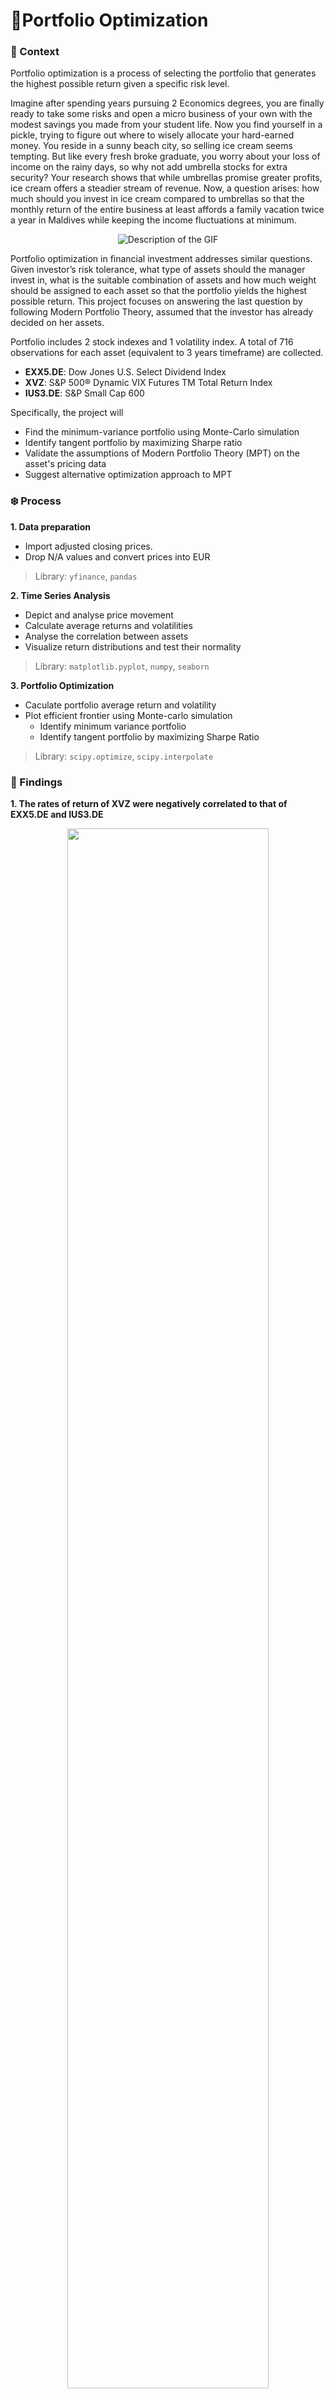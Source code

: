 # 🧬Portfolio Optimization

### 🍧 Context
Portfolio optimization is a process of selecting the portfolio that generates the highest possible return given a specific risk level.

Imagine after spending years pursuing 2 Economics degrees, you are finally ready to take some risks and open a micro business of your own with the modest savings you made from your student life. Now you find yourself in a pickle, trying to figure out where to wisely allocate your hard-earned money. You reside in a sunny beach city, so selling ice cream seems tempting. But like every fresh broke graduate, you worry about your loss of income on the rainy days, so why not add umbrella stocks for extra security? Your research shows that while umbrellas promise greater profits, ice cream offers a steadier stream of revenue. Now, a question arises: how much should you invest in ice cream compared to umbrellas so that the monthly return of the entire business at least affords a family vacation twice a year in Maldives while keeping the income fluctuations at minimum.

<p align="center">
  <img src="https://github.com/minhanhvu/portfolio-optimization/assets/87383756/0a46de22-8eb4-43d4-87c2-409155df6492" alt="Description of the GIF">
</p>

Portfolio optimization in financial investment addresses similar questions. Given investor’s risk tolerance, what type of assets should the manager invest in, what is the suitable combination of assets and how much weight should be assigned to each asset so that the portfolio yields the highest possible return. This project focuses on answering the last question by following Modern Portfolio Theory, assumed that the investor has already decided on her assets.

Portfolio includes 2 stock indexes and 1 volatility index. A total of 716 observations for each asset (equivalent to 3 years timeframe) are collected.
- __EXX5.DE__: Dow Jones U.S. Select Dividend Index
- __XVZ__: S&P 500® Dynamic VIX Futures TM Total Return Index
- __IUS3.DE__: S&P Small Cap 600

Specifically, the project will
- Find the minimum-variance portfolio using Monte-Carlo simulation
- Identify tangent portfolio by maximizing Sharpe ratio 
- Validate the assumptions of Modern Portfolio Theory (MPT) on the asset's pricing data
- Suggest alternative optimization approach to MPT

### ❄️ Process
__1. Data preparation__
* Import adjusted closing prices.
* Drop N/A values and convert prices into EUR 
> Library: `yfinance`, `pandas`


__2. Time Series Analysis__
* Depict and analyse price movement
* Calculate average returns and volatilities
* Analyse the correlation between assets
* Visualize return distributions and test their normality
> Library: `matplotlib.pyplot`, `numpy`, `seaborn`


__3. Portfolio Optimization__ 
- Caculate portfolio average return and volatility
- Plot efficient frontier using Monte-carlo simulation
    - Identify minimum variance portfolio
    - Identify tangent portfolio by maximizing Sharpe Ratio
> Library: `scipy.optimize`, `scipy.interpolate`
### 👻 Findings
__1. The rates of return of XVZ were negatively correlated to that of EXX5.DE and IUS3.DE__

<p align="center">
<img src="https://github.com/minhanhvu/portfolio-optimization/assets/87383756/121ed7bd-8a74-4d8b-bdb7-a9cbc4d28a5a" width=80% height=80%>
</p>

This is well-explained by the opposite reactions to market uncertainty of the underlying volatility index and stock index. Amid the world economic shutdown, the CBOE Volatility Index rose sharply in March 2020, reflecting the burgeoning demand for options to hedge risk, as opposed to the fall of Down Joins and S&P index, manifested investors’ pessimistic view in future economy.

__2. The efficient market hypothesis did not hold for the examined period__

The efficient market hypothesis (B. Malkiel, 2003) states that in a competitive market, stock prices follow a random walk. In other words, the price changes in one period will be independent of changes in the next. Autocorrelations of returns at all lags are zero.
However, the coefficients of the first lagged price-change (∆_(t-1)) on current price change (∆_t) were found significant at 95% for all three assets, after netting out the effect of other lagged changes and past residuals. Hence, the null hypothesis of zero-correlation between the current price and past prices is rejected. Therefore, we conclude that the efficient market hypothesis did not hold for the examined period. _Test details can be checked at the ARIMA model session in the Jupyter file_

__3. The minimum-variance portfolio__

<p align="center">
<img src="https://github.com/minhanhvu/portfolio-optimization/assets/87383756/eddcd647-28bc-4305-bf5c-7794cff4a5a1" width=80% height=80%>
</p>

The efficient frontier is the set of optimal portfolios that offer the highest expected return for a defined level of risk or the lowest risk for a given level of expected return. The minimum variance portfolio comprises 60.3% EXX5.DE, 11.5% IUS3.DE, and 28.3% XVZ, with an expected return of 11.2% and 17.7% volatility

__4. The tangent portfolio__

<p align="center">
<img src="https://github.com/minhanhvu/portfolio-optimization/assets/87383756/08a972e0-ef1a-477c-bb73-1341164826d5" width=80% height=80%>
</p>

Incorporating risk-free asset in the investment, the tangent portfolio is a portfolio that maximizes the excess return per risk unit, which is also referred to as the Sharpe ratio
The tangent portfolio is identified by using the yield of US 3-month T-bill as risk-free rate 0.05%, comprising of 0% EXX5.DE, 60% IUS3.DE and 40% XVZ, with an expected return of 15.4% and 20.2% volatility


### 💡Key learnings

